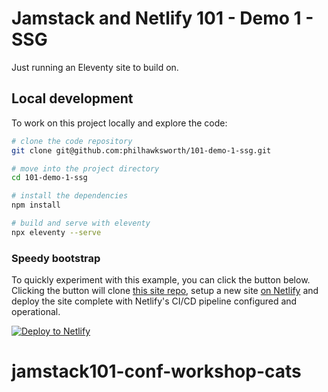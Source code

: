 # Jamstack and Netlify 101 - Demo 1 - SSG

Just running an Eleventy site to build on.


## Local development

To work on this project locally and explore the code:

```bash
# clone the code repository
git clone git@github.com:philhawksworth/101-demo-1-ssg.git

# move into the project directory
cd 101-demo-1-ssg

# install the dependencies
npm install

# build and serve with eleventy
npx eleventy --serve

```


### Speedy bootstrap

 To quickly experiment with this example, you can click the button below. Clicking the button will clone <a href="https://github.com/philhawksworth/101-demo-1-ssg">this site repo</a>, setup a new site <a href="https://netlify.com">on Netlify</a> and deploy the site complete with Netlify's CI/CD pipeline configured and operational.

 [![Deploy to Netlify](https://www.netlify.com/img/deploy/button.svg)](https://app.netlify.com/start/deploy?repository=https://github.com/philhawksworth/101-demo-1-ssg)

# jamstack101-conf-workshop-cats
